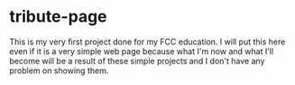 # tribute-page
This is my very first project done for my FCC education. 
I will put this here even if it is a very simple web page because what I'm now and what I'll become will be a result of these simple projects and I don't have any problem on showing them.
